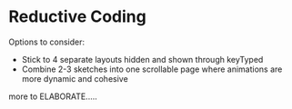 # Reductive Coding 

Options to consider: 
- Stick to 4 separate layouts hidden and shown through keyTyped 
- Combine 2-3 sketches into one scrollable page where animations are more dynamic and cohesive 

more to ELABORATE..... 


